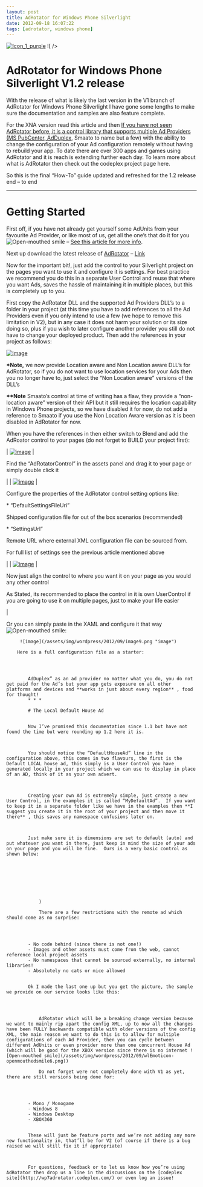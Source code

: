 ```yaml
---
layout: post
title: AdRotator for Windows Phone Silverlight
date: 2012-09-18 16:07:22
tags: [adrotator, windows phone]
---
```


[![Icon_1_purple](/assets/img/wordpress/2012/09/Icon_1_purple.png "Icon\_1\_purple")](/assets/img/wordpress/2012/09/Icon_1_purple.png)          ![ /></p>
<h1>AdRotator for Windows Phone Silverlight V1.2 release</h1>
<p>With the release of what is likely the last version in the V1 branch of AdRotator for Windows Phone Silverlight I have gone some lengths to make sure the documentation and samples are also feature complete.</p>
<p>For the XNA version read this article and then <a href=](http://upload.wikimedia.org/wikipedia/en/thumb/9/99/Microsoft_Silverlight_logo.png/150px-Microsoft_Silverlight_logo.png)continue on to here

If you have not seen AdRotator before, it is a control library that supports multiple Ad Providers (MS PubCenter, [AdDuplex](https://www.adduplex.com/), Smaato to name but a few) with the ability to change the configuration of your Ad configuration remotely without having to rebuild your app.  To date there are over 300 apps and games using AdRotator and it is reach is extending further each day.  To learn more about what is AdRotator then check out the codeplex project page here.

So this is the final “How-To” guide updated and refreshed for the 1.2 release end – to end

* * *

# Getting Started

First off, if you have not already get yourself some AdUnits from your favourite Ad Provider, or like most of us, get all the one’s that do it for you ![Open-mouthed smile](/assets/img/wordpress/2012/09/wlEmoticon-openmouthedsmile6.png) – [See this article for more info](http://darkgenesis.zenithmoon.com/would-you-like-ads-with-thatintro-to-adrotator-for-wp7/).

Next up download the latest release of [AdRotator](http://wp7adrotator.codeplex.com/) – [Link](http://bit.ly/S5uI7p)

Now for the important bit!, just add the control to your Silverlight project on the pages you want to use it and configure it is settings.  For best practice we recommend you do this in a separate User Control and reuse that where you want Ads, saves the hassle of maintaining it in multiple places, but this is completely up to you.

First copy the AdRotator DLL and the supported Ad Providers DLL’s to a folder in your project (at this time you have to add references to all the Ad Providers even if you only intend to use a few (we hope to remove this limitation in V2), but in any case it does not harm your solution or its size doing so, plus if you wish to later configure another provider you still do not have to change your deployed product.  Then add the references in your project as follows:

[![image](/assets/img/wordpress/2012/09/image5.png "image")](/assets/img/wordpress/2012/09/image5.png)

**\*Note,** we now provide Location aware and Non Location aware DLL’s for AdRotator, so if you do not want to use location services for your Ads then you no longer have to, just select the “Non Location aware” versions of the DLL’s

**\*\*Note** Smaato’s control at time of writing has a flaw, they provide a “non-location aware” version of their API but it still requires the location capability in Windows Phone projects, so we have disabled it for now, do not add a reference to Smaato if you use the Non Location Aware version as it is been disabled in AdRotator for now.

When you have the references in then either switch to Blend and add the AdRoator control to your pages (do not forget to BUILD your project first):

| [![image](/assets/img/wordpress/2012/09/image6.png "image")](/assets/img/wordpress/2012/09/image6.png) | 

Find the “AdRotatorControl” in the assets panel and drag it to your page or simply double click it

 |
| [![image](/assets/img/wordpress/2012/09/image7.png "image")](/assets/img/wordpress/2012/09/image7.png) | 

Configure the properties of the AdRotator control setting options like:

\*  “DefaultSettingsFileUri”

Shipped configuration file for out of the box scenarios (recommended)

\*  “SettingsUrl”

Remote URL where external XML configuration file can be sourced from.

For full list of settings see the previous article mentioned above

 |
| [![image](/assets/img/wordpress/2012/09/image8.png "image")](/assets/img/wordpress/2012/09/image8.png) | 

Now just align the control to where you want it on your page as you would any other control

As Stated, its recommended to place the control in it is own UserControl if you are going to use it on multiple pages, just to make your life easier

 |

Or you can simply paste in the XAML and configure it that way ![Open-mouthed smile](/assets/img/wordpress/2012/09/wlEmoticon-openmouthedsmile6.png):

    
    
         ![image](/assets/img/wordpress/2012/09/image9.png "image")
        
        Here is a full configuration file as a starter:
        
        
        
        
            AdDuplex” as an ad provider no matter what you do, you do not get paid for the Ad’s but your app gets exposure on all other platforms and devices and **works in just about every region** , food for thought!
            * * *
            
            # The Local Default House Ad
            
            
            Now I’ve promised this documentation since 1.1 but have not found the time but were rounding up 1.2 here it is.
            
            
            
            You should notice the “DefaultHouseAd” line in the configuration above, this comes in two flavours, the first is the Default LOCAL house ad, this simply is a User Control you have generated locally in your project which we can use to display in place of an AD, think of it as your own advert.
            
            
            
            Creating your own Ad is extremely simple, just create a new User Control, in the examples it is called “MyDefaultAd”.  If you want to keep it in a separate folder like we have in the examples then **I suggest you create it in the root of your project and then move it there** , this saves any namespace confusions later on.
            
            
            
            Just make sure it is dimensions are set to default (auto) and put whatever you want in there, just keep in mind the size of your ads on your page and you will be fine.  Ours is a very basic control as shown below:
            
            
            
            
                
                
                    
                
                )
                
                There are a few restrictions with the remote ad which should come as no surprise:
                
            
            
            
            - No code behind (since there is not one!)
            - Images and other assets must come from the web, cannot reference local project assets
            - No namespaces that cannot be sourced externally, no internal libraries!
            - Absolutely no cats or mice allowed
            
            
            Ok I made the last one up but you get the picture, the sample we provide on our service looks like this:
            
            
            
            
                AdRotator which will be a breaking change version because we want to mainly rip apart the config XML, up to now all the changes have been FULLY backwards compatible with older versions of the config XML, the main reason we want to do this is to allow for multiple configurations of each Ad Provider, then you can cycle between different AdUnits or even provider more than one concurrent House Ad (which will be good for the XBOX version since there is no internet ![Open-mouthed smile](/assets/img/wordpress/2012/09/wlEmoticon-openmouthedsmile6.png))
                
                Do not forget were not completely done with V1 as yet, there are still versions being done for:
                
            
            
            
            - Mono / Monogame
            - Windows 8
            - Windows Desktop
            - XBOX360
            
            
            These will just be feature ports and we’re not adding any more new functionality in, that’ll be for V2 (of course if there is a bug raised we will still fix it if appropriate)
            
            
            
            For questions, feedback or to let us know how you’re using AdRotator then drop us a line in the discussions on the [codeplex site](http://wp7adrotator.codeplex.com/) or even log an issue!
            
            
            
        
        
        
    
    

